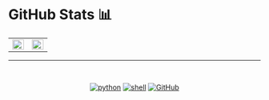 

<h1>GitHub Stats 📊</h1>
<table><tr><td valign="top" width="50%">

<img src="https://github-readme-stats.vercel.app/api?username=HyperekDerg&show_icons=true&count_private=true&hide_border=true&theme=dracula" align="left" style="width: 100%" />

</td><td valign="top" width="50%">

<img src="https://github-readme-stats.vercel.app/api/top-langs/?username=HyperekDerg&hide_border=true&layout=compact&theme=dracula" align="left" style="width: 100%" />

</td></tr></table>  
<hr>

<br/>  

  

<div align="center">  
<p align="center">
    <a href="https://github.com/alwinw?tab=repositories&language=python" target="_blank"><img alt="python" src="https://img.shields.io/badge/-python-3776AB?style=flat-square&logo=Python&logoColor=white"></a>
    <a href="https://github.com/alwinw?tab=repositories&language=shell" target="_blank"><img alt="shell" src="https://img.shields.io/badge/-shell-5391FE?style=flat-square&logo=PowerShell&logoColor=white"></a>
    <a href="https://github.com/HyperekDerg" target="_blank"><img alt="GitHub" src="https://img.shields.io/badge/-@HyperekDerg-181717?style=flat-square&logo=GitHub&logoColor=white"></a>
 
</p>
</div>  

<br/>  


<br/>  

  

<br/>  


<br />
